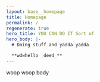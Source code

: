 ```yaml
---
layout: base__homepage
title: Homepage
permalink: /
regenerate: true
hero_title: YOU CAN DO IT Sort of
hero_body: |-
  # Doing stuff and yadda yadda

  **wdwhello _deed_**
---
```


woop woop body
